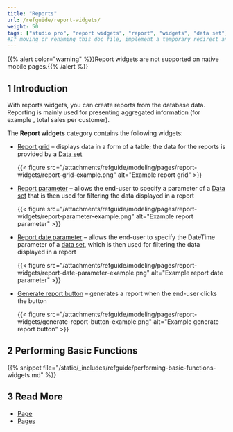 ```yaml
---
title: "Reports"
url: /refguide/report-widgets/
weight: 50
tags: ["studio pro", "report widgets", "report", "widgets", "data set"]
#If moving or renaming this doc file, implement a temporary redirect and let the respective team know they should update the URL in the product. See Mapping to Products for more details.
---
```


{{% alert color="warning" %}}Report widgets are not supported on native mobile pages.{{% /alert %}}

## 1 Introduction

With reports widgets, you can create reports from the database data. Reporting is mainly used for presenting aggregated information (for example , total sales per customer). 

The **Report widgets** category contains the following widgets:

* [Report grid](/refguide/report-grid/) – displays data in a form of a table; the data for the reports is provided by a [Data set](/refguide/data-sets/)

    {{< figure src="/attachments/refguide/modeling/pages/report-widgets/report-grid-example.png" alt="Example report grid" >}}

* [Report parameter](/refguide/report-parameter/) – allows the end-user to specify a parameter of a [Data set](/refguide/data-sets/) that is then used for filtering the data displayed in a report

    {{< figure src="/attachments/refguide/modeling/pages/report-widgets/report-parameter-example.png" alt="Example report parameter" >}}

* [Report date parameter](/refguide/report-date-parameter/) – allows the end-user to specify the DateTime parameter of a [data set](/refguide/data-sets/), which is then used for filtering the data displayed in a report

    {{< figure src="/attachments/refguide/modeling/pages/report-widgets/report-date-parameter-example.png" alt="Example report date parameter" >}}

* [Generate report button](/refguide/report-button/) – generates a report when the end-user clicks the button

    {{< figure src="/attachments/refguide/modeling/pages/report-widgets/generate-report-button-example.png" alt="Example generate report button" >}}

## 2 Performing Basic Functions

{{% snippet file="/static/_includes/refguide/performing-basic-functions-widgets.md" %}}

## 3 Read More

* [Page](/refguide/page/)
* [Pages](/refguide/pages/)
